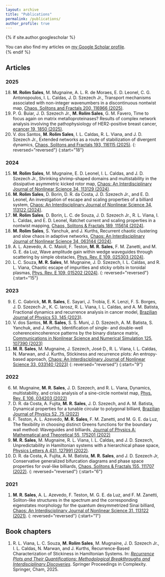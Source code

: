 ```yaml
---
layout: archive
title: "Publications"
permalink: /publications/
author_profile: true
---
```


{% if site.author.googlescholar %}
  <div class="wordwrap">You can also find my articles on <a href="{{site.author.googlescholar}}">my Google Scholar profile</a>.</div>
{% endif %}

## Articles

### 2025

18. **M. Rolim Sales**, M. Mugnaine, A. L. R. de Moraes, E. D. Leonel, C. G. Antonopoulos, I. L. Caldas, J. D. Szezech Jr., Transport mechanisms associated with non-integer wavenumbers in a discontinuous nontwist map, [Chaos, Solitons and Fractals 200, 116966 (2025)](http://mrolims.github.io/files/mrs18.pdf).
17. P. G. Buiar, J. D. Szezech Jr., **M. Rolim Sales**, G. M. Favero, Time to focus again on matrix metalloproteinases? Results of complex network analysis involving the pathophysiology of HER2-positive breast cancer, [ecancer 19, 1850 (2025)](http://mrolims.github.io/files/mrs17.pdf).
16. V. dos Santos, **M. Rolim Sales**, I. L. Caldas, R. L. Viana, and J. D. Szezech Jr., Extended networks as a route of stabilization of divergent dynamics, [Chaos, Solitons and Fractals 193, 116115 (2025)](http://mrolims.github.io/files/mrs16.pdf).
{: reversed="reversed"}
{:start="18"}

### 2024

15. **M. Rolim Sales**, M. Mugnaine, E. D. Leonel, I. L. Caldas, and J. D. Szezech Jr., Shrinking shrimp-shaped domains and multistability in the dissipative asymmetric kicked rotor map, [Chaos: An Interdisciplinary Journal of Nonlinear Science 34, 113129 (2024)](http://mrolims.github.io/files/mrs15.pdf).
14. **M. Rolim Sales**, D. Borin, D. R. da Costa, J. D. Szezech Jr., and E. D. Leonel, An investigation of escape and scaling properties of a billiard system, [Chaos: An Interdisciplinary Journal of Nonlinear Science 34, 113122 (2024)](http://mrolims.github.io/files/mrs14.pdf).
13. **M. Rolim Sales**, D. Borin, L. C. de Souza, J. D. Szezech Jr., R. L. Viana, I. L. Caldas, and E. D. Leonel, Ratchet current and scaling properties in a nontwist mapping, [Chaos, Solitons & Fractals 189, 115614 (2024)](http://mrolims.github.io/files/mrs13.pdf).
12. **M. Rolim Sales**, S. Yanchuk, and J. Kurths, Recurrent chaotic clustering and slow chaos in adaptive networks, [Chaos: An Interdisciplinary Journal of Nonlinear Science 34, 063144 (2024)](http://mrolims.github.io/files/mrs12.pdf).
11. A. L. Azevedo, A. C. Maioli, F. Teston, **M. R. Sales**, F. M. Zanetti, and M. G. E. da Luz, Wave amplitude gain within wedge waveguides through scattering by simple obstacles, [Phys. Rev. E 109, 025303 (2024)](http://mrolims.github.io/files/mrs11.pdf).
10. L. C. Souza, **M. R. Sales**, M. Mugnaine, J. D. Szezech, I. L. Caldas, and R. L. Viana, Chaotic escape of impurities and sticky orbits in toroidal plasmas, [Phys. Rev. E 109, 015202 (2024)](http://mrolims.github.io/files/mrs10.pdf).
{: reversed="reversed"}
{:start="15"}

### 2023
9. E. C. Gabrick, **M. R. Sales**, E. Sayari, J. Trobia, E. K. Lenzi, F. S. Borges, J. D. Szezech Jr., K. C. Iarosz, R. L. Viana, I. L. Caldas, and A. M. Batista, Fractional dynamics and recurrence analysis in cancer model, [Brazilian Journal of Physics 53, 145 (2023)](http://mrolims.github.io/files/mrs9.pdf).
8. V. dos Santos, **M. R. Sales**, S. S. Muni, J. D. Szezech, A. M. Batista, S. Yanchuk, and J. Kurths, Identification of single- and double-well coherenceincoherence patterns by the binary distance matrix, [Communications in Nonlinear Science and Numerical Simulation 125, 107390 (2023)](http://mrolims.github.io/files/mrs8.pdf)
7. **M. R. Sales**, M. Mugnaine, J. Szezech, José D., R. L. Viana, I. L. Caldas, N. Marwan, and J. Kurths, Stickiness and recurrence plots: An entropy-based approach, [Chaos: An Interdisciplinary Journal of Nonlinear Science 33, 033140 (2023)](http://mrolims.github.io/files/mrs7.pdf)
{: reversed="reversed"}
{:start="9"}

### 2022

6. M. Mugnaine, **M. R. Sales**, J. D. Szezech, and R. L. Viana, Dynamics, multistability, and crisis analysis of a sine-circle nontwist map, [Phys. Rev. E 106, 034203 (2022)](http://mrolims.github.io/files/mrs6.pdf)
5. D. R. da Costa, A. Fujita, **M. R. Sales**, J. D. Szezech, and A. M. Batista, Dynamical properties for a tunable circular to polygonal billiard, [Brazilian Journal of Physics 52, 75 (2022)](http://mrolims.github.io/files/mrs5.pdf)
4. F. Teston, A. L. Azevedo, **M. R. Sales**, F. M. Zanetti, and M. G. E. da Luz, The flexibility in choosing distinct Greens functions for the boundary wall method: Waveguides and billiards, [Journal of Physics A: Mathematical and Theoretical 55, 175201 (2022)](http://mrolims.github.io/files/mrs4.pdf)
3. **M. R. Sales**, M. Mugnaine, R. L. Viana, I. L. Caldas, and J. D. Szezech, Unpredictability in Hamiltonian systems with a hierarchical phase space, [Physics Letters A 431, 127991 (2022)](http://mrolims.github.io/files/mrs3.pdf).
2. D. R. da Costa, A. Fujita, A. M. Batista, **M. R. Sales**, and J. D. Szezech Jr, Conservative generalized bifurcation diagrams and phase space properties for oval-like billiards, [Chaos, Solitons & Fractals 155, 111707 (2022)](http://mrolims.github.io/files/mrs2.pdf).
{: reversed="reversed"}
{:start="6"}

### 2021

1. **M. R. Sales**, A. L. Azevedo, F. Teston, M. G. E. da Luz, and F. M. Zanetti, Soliton-like structures in the spectrum and the corresponding eigenstates morphology for the quantum desymmetrized Sinai billiard, [Chaos: An Interdisciplinary Journal of Nonlinear Science 31, 113122 (2021)](http://mrolims.github.io/files/mrs1.pdf).
{: reversed="reversed"}
{:start="1"}

## Book chapters

1. R. L. Viana, L. C. Souza, **M. Rolim Sales**, M. Mugnaine, J. D. Szezech Jr., I. L. Caldas, N. Marwan, and J. Kurths, Recurrence-Based Characterization of Stickiness in Hamiltonian Systems. In: [*Recurrence Plots and Their Quantifications: Methodological Breakthroughs and Interdisciplinary Discoveries*](http://mrolims.github.io/files/mrs_chap1.pdf). Springer Proceedings in Complexity. Springer, Cham, 2025.

<!-- {% include base_path %}

{% for post in site.publications reversed %}
  {% include archive-single.html %}
{% endfor %} -->
